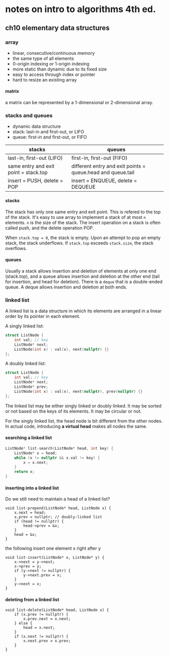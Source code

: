 # notes on intro to algorithms 4th ed.

## ch10 elementary data structures

### array

* linear, consecutive/continuous memory
* the same type of all elements
* 0-origin indexing or 1-origin indexing
* more static than dynamic due to its fixed size
* easy to access through index or pointer
* hard to resize an existing array

#### matrix

a matrix can be represented by a 1-dimensional or 2-dimensional array.

### stacks and queues

* dynamic data structure
* stack: last-in and first-out, or LIFO
* queue: first-in and first-out, or FIFO

| stacks | queues |
| ------ | ------ |
| last-in, first-out (LIFO) | first-in, first-out (FIFO) |
| same entry and exit point = stack.top | different entry and exit points = queue.head and queue.tail | 
| insert = PUSH, delete = POP | insert = ENQUEUE, delete = DEQUEUE | 

#### stacks

The stack has only one same entry and exit point. This is refered to the top of the stack. It's easy to use array to implement a stack of at most ```n``` elements. ```n``` is the size of the stack. The insert operation on a stack is often called push, and the delete operation POP.

When ```stack.top = 0```, the stack is empty. Upon an attempt to pop an empty stack, the stack underflows. If ```stack.top``` exceeds ```stack.size```, the stack overflows.

#### queues

Usually a stack allows insertion and deletion of elements at only one end (stack.top), and a queue allows insertion and deletion at the other end (tail for insertion, and head for deletion). There is a ```deque``` that is a double-ended queue. A deque allows insertion and deletion at both ends.

### linked list

A linked list is a data structure in which its elements are arranged in a linear order by its pointer in each element.

A singly linked list:

```C++
struct ListNode {
    int val; // key
    ListNode* next;
    ListNode(int x) : val(x), next(nullptr) {}
};
```

A doubly linked list:

```C++
struct ListNode {
    int val; // key
    ListNode* next;
    ListNode* prev;
    ListNode(int x) : val(x), next(nullptr), prev(nullptr) {}
};
```

The linked list may be either singly linked or doubly linked. It may be sorted or not based on the keys of its elements. It may be circular or not. 

For the singly linked list, the head node is bit different from the other nodes. In actual code, introducing **a virtual head** makes all nodes the same.

#### searching a linked list

```C++
ListNode* list-search(ListNode* head, int key) {
    ListNode* x = head;
    while (x != nullptr && x.val != key) {
        x = x.next;
    }
    return x;
}
```

#### inserting into a linked list

Do we still need to maintain a head of a linked list?

```
void list-prepend(ListNode* head, ListNode x) {
    x.next = head;
    x.prev = nullptr; // doubly-linked list
    if (head != nullptr) {
        head->prev = &x;
    }
    head = &x;
}
```

the following insert one element x right after y

```
void list-insert(ListNode* x, ListNode* y) {
    x->next = y->next;
    x->prev = y;
    if (y->next != nullptr) {
        y->next.prev = x;
    }
    y->next = x;
}
```

#### deleting from a linked list

```
void list-delete(ListNode* head, ListNode x) {
    if (x.prev != nullptr) {
        x.prev.next = x.next;
    } else {
        head = x.next;
    }
    if (x.next != nullptr) {
        x.next.prev = x.prev;
    }
}
```


